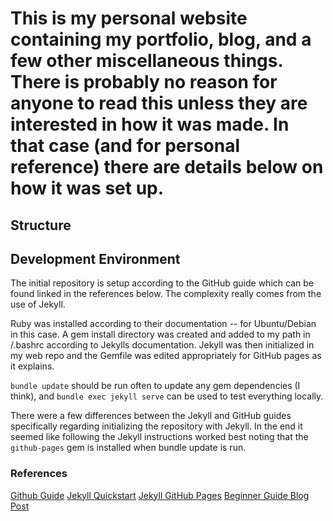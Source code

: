 # This is my personal website containing my portfolio, blog, and a few other miscellaneous things. There is probably no reason for anyone to read this unless they are interested in how it was made. In that case (and for personal reference) there are details below on how it was set up.

## Structure

## Development Environment
The initial repository is setup according to the GitHub guide which can be found linked in the references below. The complexity really comes from the use of Jekyll. 

Ruby was installed according to their documentation -- for Ubuntu/Debian in this case. A gem install directory was created and added to my path in /.bashrc according to Jekylls documentation. Jekyll was then initialized in my web repo and the Gemfile was edited appropriately for GitHub pages as it explains. 

`bundle update` should be run often to update any gem dependencies (I think), and `bundle exec jekyll serve` can be used to test everything locally.

There were a few differences between the Jekyll and GitHub guides specifically regarding initializing the repository with Jekyll. In the end it seemed like following the Jekyll instructions worked best noting that the `github-pages` gem is installed when bundle update is run.

### References
[Github Guide](https://help.github.com/en/github/working-with-github-pages)
[Jekyll Quickstart](https://jekyllrb.com/docs/)
[Jekyll GitHub Pages](https://jekyllrb.com/docs/github-pages/)
[Beginner Guide Blog Post](http://jmcglone.com/guides/github-pages/)
